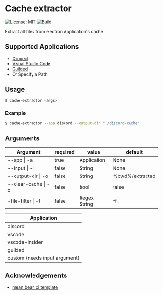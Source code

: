 # Cache extractor
[![License: MIT](https://img.shields.io/badge/License-MIT-yellow.svg)](https://opensource.org/licenses/MIT)
![Build](https://github.com/Kiramily/Cache-Extractor/actions/workflows/build.yml/badge.svg)

Extract all files from electron Application's cache

## Supported Applications
* [Discord](https://discord.com/)
* [Visual Studio Code](https://code.visualstudio.com/) 
* [Guilded](https://guilded.gg)
* Or Specify a Path

## Usage
```bash
$ cache-extractor <args>
```

### Example 
```bash
$ cache-extractor --app discord --output-dir "./discord-cache"
```

## Arguments
| Argument           | required | value  | default         |
|--------------------|----------|--------|-----------------|
| --app \| -a        | true     | Application | None            |
| --input \| -i      | false    | String | None            |
| --output-dir \| -o | false    | String | %cwd%/extracted |
| --clear-cache \| -c| false	| bool   | false		   |
| -file-filter \| -f | false    | Regex String | ^f_       |

| Application |
|-------------|
| discord     |
| vscode      |
| vscode-insider|
| guilded     |
| custom (needs input argument) |

## Acknowledgements 
* [mean bean ci template](https://github.com/XAMPPRocky/mean-bean-ci-template)
